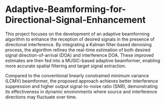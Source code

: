 # Adaptive-Beamforming-for-Directional-Signal-Enhancement
This project focuses on the development of an adaptive beamforming algorithm to enhance the reception of desired signals in the presence of directional interference. By integrating a Kalman filter-based denoising process, the algorithm refines the real-time estimation of both desired signal direction-of-arrival (DOA) and interference DOA. These improved estimates are then fed into a MUSIC-based adaptive beamformer, enabling more accurate spatial filtering and target signal extraction.

Compared to the conventional linearly constrained minimum variance (LCMV) beamformer, the proposed approach achieves better interference suppression and higher output signal-to-noise ratio (SNR), demonstrating its effectiveness in dynamic environments where source and interference directions may fluctuate over time.
